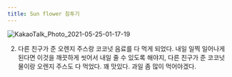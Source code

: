 ```yaml
---
title: Sun flower 침투기
---
```

![KakaoTalk_Photo_2021-05-25-01-17-19](https://user-images.githubusercontent.com/50545088/119376529-03b3ef80-bcf7-11eb-8649-bb82e4f8480d.jpeg)

<!--1. 내가 얼마나 일만 끝나기를 학수고대했었던가. 그렇게 일이 끝나고 나서 007 저리가라는 작전을 수행하기 위해서 sun flower 호텔에 몰래 들어와서 같이 놀았다. 나는 첫째로 직장인들에게 허튼 수작을 부린다거나 다른 쪽에서 한 눈을 판다거나와 같은 모습을 보이면 안됐기 때문에 AEON mall 쪽으로 가서 내리게 되었고, 그쪽에서 텍시를 타서 Bac son으로 가게 되었다. 꽤나 Van cao랑은 다른 풍경, 여기는 정말 무언가 꾸며진 느낌이 많이 들었는데(한국이 때도 많이 탓다는 느낌이 들었고 무엇보다 유흥가 한국색이 짙은 공간을 보면서 여기는 베트남이라기보다는 흡사 파주 영어 마을과 같은 느낌이 드는 것은 사실이다.) 그렇게 sunflower침공 작전은 성공으로 끝나게 되었고, 오자마자 낮잠을 자고 싶어한다길래 낮잠을 먼저 재웠다. 들어오게 하기 위해서 내 앞에 있는 김정수씨의 입간판도 떼어서 사진만 몰래 오려내었고, 명찰을 그친구한테 주어서 한국인이 들어오는 것과 같은 흉내를 낼 수 있게 하였다. 결과는 성.공.적 어찌됐든 들어올 수 있었고, 어제 밤 늦게까지 선거를 한다는 그 친구의 말에(이것은 거짓인지 아닌지 모르겠지만, 구태여 관계에 있어서 내가 어느 명분이 있지는 않으니깐 내가 어떠한 것을 할 수는 없다고 생각되었다.) 낮잠을 재우고 나서 십만냥 하우스에서 짜장면과 짬뽕을 시켰다. 아차! 짬뽕을 받기에 먼저 Gate가 어딘지 헷갈려서 못 받기도 하였고, 이놈의 전화는 왜 갑자기 t전화로 연결이 되어서 연결이 안되는 일도 부지기수였다. 오마이갓, 그래서 결국에 호텔 안에 있던 친구가 밖에 다른 두 명이 있다는 이야기를 듣고 나서 부랴부랴 오게 되었고, 그렇게 결제를 마치고 나서부터 짬뽕을 먹을 때 아차! 나는 뜨겁고 매운 것을 먹으면 엄청나게 땀이 많이 난다는 것을 나는 정녕 모르고 있었던 것이었다으다으 어찌됐든, 티슈 박스를 통째로 비우고 나서부터 정리를 하였고, 그렇게 둘이 양치를 한 다음에 둘 만의 웃긴 시간을 가질 수 있었다. 얼마나 관계에 집착하고 있었고, 그런 것 때문에 오히려 항상 조바심을 내던 나였는가? 정작 괴물을 만드는 것에 관해서 무뎌진 것일까라는 생각도 들고, 그와도 다르게 이러한 경험이 미래에 어떻게 또 귀속이 되는지는 아무도 알 수 없다는 생각이 들었다. 어찌됐든 그렇게 재밌게 시간을 보내고 나서, 둘이 tictok을 본 다음에 집으로 안정적으로 보내게 되었다. 오늘 돈을 쓴 것을 생각해보면
- AEON에서 오토바이로 Bac son 까지 간 돈 : 1500원
- Bac son에서 Van cao로 오는 택시비 : 5000원
- 저녁 (짜장면 하나, 짬뽕 하나) : 10000원
- 택시 태워서 보내기 : 3000원
여기가 괜히 동남아가 아니구나,,,,,
오늘 택시 안에서 내가 선플라워에 7월까지만 있다는 것을 보여주고 말았다..... 이거 잘하면 그 친구가 알 수 있을 것이라고도 생각이 들었다.
나중에 촉촉하고 축축해질 때까지 기다릴 수 있는 사람이 되어야 한다는 것을 생각하게 되었다. 내-->

2. 다른 친구가 준 오렌지 주스랑 코코넛 음료를 다 먹게 되었다. 내일 일찍 일어나게 된다면 이것을 깨끗하게 씻어서 내일 줄 수 있도록 해야지, <!--정말 성격적으로 많이 닮았다는 생각이 들게 만들어주는 친구이다. 농담도 재밌고, 다양한 경험을 하기 좋아하는 친구에게 나한테 많은 경험을 선물해주고 싶다고 했는데, 나 역시 정말 고맙지만, 이 친구에게 정말 많은 경험을 제공해주고 싶다는 생각이 들게 되었다. 이렇게 행복한 생활이 얼마나 유지될 수 있을까에 관해서 문득 생각이 든다. 이러한 행복한 삶을 살고 있다고 지각하면서 지내야 하는데, 정작 또 한 곳에 초점을 맞추게 되면 다른 곳에 초점을 못 맞추게 된다. -->다른 친구가 준 코코넛 물이랑 오렌지 주스도 다 먹었다. 꽤 맛있다. 과일 좀 많이 먹어야겠다.
